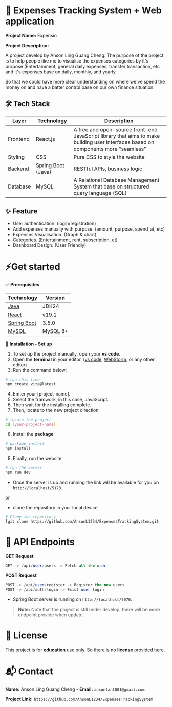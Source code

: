 # 🚀 Expenses Tracking System + Web application

**Project Name:** Expensio

**Project Description:**

A project develop by Anson Ling Guang Cheng. The purpose of the project is to help people like me to visualise the expenses categories by it's purpose (Entertainment, general daily expenses, transfer transaction, etc and it's expenses base on daily, monthly, and yearly. 

So that we could have more clear understanding on where we've spend the money on and have a batter control base on our own finance situation.

## 🛠 **Tech Stack**

| **Layer**   | **Technology**            | **Description**                        |
|----------|--------------------------|-------------------------------------|
| Frontend | React.js                  | A free and open-source front-end JavaScript library that aims to make building user interfaces based on components more "seamless"          |
| Styling  | CSS             | Pure CSS to style the website                  |
| Backend  | Spring Boot (Java)       | RESTful APIs, business logic            |
| Database | MySQL  | A Relational Database Management System that base on structured query language (SQL) |

## ✨ **Feature**

- User authentication. (login/registration)
- Add expenses manually with purpose. (amount, purpose, spend_at, etc)
- Expenses Visualisation. (Graph & chart) 
- Categories. (Entertainment, rent, subscription, et)
- Dashboard Design. (User Friendly)

# ⚡Get started 

✅ **Prerequisites** 

| **Technology** | **Version**                | 
|------------|--------------------------|
|[Java](https://www.oracle.com/europe/java/technologies/downloads/)| JDK24 |
|[React](https://react.dev/)| v19.1 |
|[Spring Boot](https://start.spring.io/)| 3.5.0 | 
|[MySQL](https://www.mysql.com/downloads/)| MySQL 8+ |


🔧 **Installation - Set up**

1. To set up the project manually, open your **vs code**.
2. Open the **terminal** in your editor. ([vs code](https://code.visualstudio.com/), [WebStorm](https://www.jetbrains.com/webstorm/), or any other editor)
3. Run the command below; 

```bash
# run this line
npm create vite@latest
```
4. Emter your [project-name].
5. Select the framwork, in this case, JavaScript.
6. Then wait for the installing complete.
7. Then, locate to the new project direction

```bash
# locate the project
cd [your-project-name]
```

8. Install the **package**

```bash
# package install
npm install
```

9. Finally, run the website

```bash
# run the server
npm run dev
```

- Once the server is up and running the link will be available for you on `http://localhost/5173`.

or 

- clone the repository in your local device
```bash
# Clone the repository
[git clone https://github.com/AnsonL1234/ExpensesTrackingSystem.git
```

# 📡 **API Endpoints**

**GET Request**
```sql
GET -> /api/user/users -> Fetch all the user
```

**POST Request**
```sql
POST -> /api/user/register -> Register the new users
POST -> /api/auth/login -> Exist user login
```

- Spring Boot server is running on `http://localhost/7070`. 

> **Note:** Note that the project is still under develop, there will be more endpoint provide when update.

# 📜 **License**

This project is for **education** use only. So there is no **license** provided here. 

# 📬 **Contact**

**Name:** Anson Ling Guang Cheng - **Email:**  `ansontan1001@gmail.com` 

**Project Link:** `https://github.com/AnsonL1234/ExpensesTrackingSystem `









